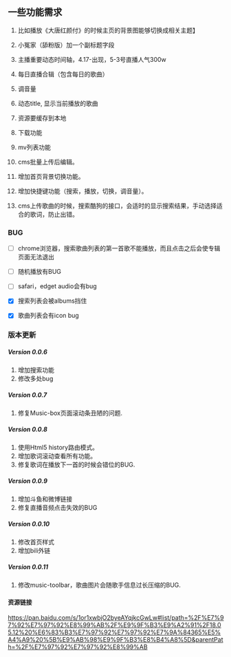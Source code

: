 ## 一些功能需求

1. 比如播放《大唐红颜付》的时候主页的背景图能够切换成相关主题】

3. 小冤家（舔粉版）加一个副标题字段

4. 主播重要动态时间轴，4.17-出现，5-3号直播人气300w

5. 每日直播合辑（包含每日的歌曲）

6. 调音量

7. 动态title, 显示当前播放的歌曲

8. 资源要缓存到本地

9. 下载功能

10. mv列表功能

11. cms批量上传后编辑。

12. 增加首页背景切换功能。

13. 增加快捷键功能（搜索，播放，切换，调音量）。

14. cms上传歌曲的时候，搜索酷狗的接口，会适时的显示搜索结果，手动选择适合的歌词，防止出错。
### BUG

- [ ] chrome浏览器，搜索歌曲列表的第一首歌不能播放，而且点击之后会使专辑页面无法退出

- [ ] 随机播放有BUG

- [ ] safari，edget audio会有bug

- [x] 搜索列表会被albums挡住

- [x] 歌曲列表会有icon bug

### 版本更新

##### Version 0.0.6
1. 增加搜索功能
2. 修改多处bug

##### Version 0.0.7
1. 修复Music-box页面滚动条丑陋的问题.

##### Version 0.0.8
1. 使用Html5 history路由模式。
2. 增加歌词滚动查看所有功能。
3. 修复歌词在播放下一首的时候会错位的BUG.

##### Version 0.0.9
1. 增加斗鱼和微博链接
2. 修复直播音频点击失效的BUG

##### Version 0.0.10
1. 修改首页样式
2. 增加bili外链

##### Version 0.0.11
1. 修改music-toolbar，歌曲图片会随歌手信息过长压缩的BUG.

#### 资源链接

https://pan.baidu.com/s/1or1xwbjO2byeAYqjkcGwLw#list/path=%2F%E7%97%92%E7%97%92%E8%99%AB%2F%E9%9F%B3%E9%A2%91%2F18.05.12%20%E6%83%B3%E7%97%92%E7%97%92%E7%9A%84365%E5%A4%A9%20%5B%E9%AB%98%E9%9F%B3%E8%B4%A8%5D&parentPath=%2F%E7%97%92%E7%97%92%E8%99%AB